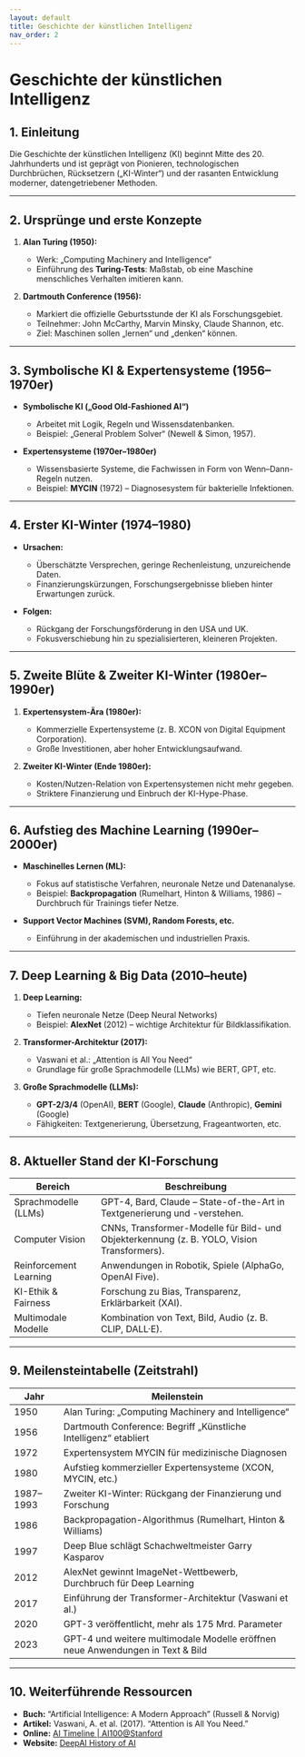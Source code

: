```yaml
---
layout: default
title: Geschichte der künstlichen Intelligenz
nav_order: 2
---
```


# Geschichte der künstlichen Intelligenz

## 1. Einleitung

Die Geschichte der künstlichen Intelligenz (KI) beginnt Mitte des 20. Jahrhunderts und ist geprägt von Pionieren, technologischen Durchbrüchen, Rücksetzern („KI-Winter“) und der rasanten Entwicklung moderner, datengetriebener Methoden.

---

## 2. Ursprünge und erste Konzepte

1. **Alan Turing (1950):**  
   - Werk: „Computing Machinery and Intelligence“  
   - Einführung des **Turing-Tests**: Maßstab, ob eine Maschine menschliches Verhalten imitieren kann.

2. **Dartmouth Conference (1956):**  
   - Markiert die offizielle Geburtsstunde der KI als Forschungsgebiet.  
   - Teilnehmer: John McCarthy, Marvin Minsky, Claude Shannon, etc.  
   - Ziel: Maschinen sollen „lernen“ und „denken“ können.

---

## 3. Symbolische KI & Expertensysteme (1956–1970er)

- **Symbolische KI („Good Old-Fashioned AI“)**  
  - Arbeitet mit Logik, Regeln und Wissensdatenbanken.  
  - Beispiel: „General Problem Solver“ (Newell & Simon, 1957).

- **Expertensysteme (1970er–1980er)**  
  - Wissensbasierte Systeme, die Fachwissen in Form von Wenn–Dann-Regeln nutzen.  
  - Beispiel: **MYCIN** (1972) – Diagnosesystem für bakterielle Infektionen.

---

## 4. Erster KI-Winter (1974–1980)

- **Ursachen:**  
  - Überschätzte Versprechen, geringe Rechenleistung, unzureichende Daten.  
  - Finanzierungskürzungen, Forschungsergebnisse blieben hinter Erwartungen zurück.

- **Folgen:**  
  - Rückgang der Forschungsförderung in den USA und UK.  
  - Fokusverschiebung hin zu spezialisierteren, kleineren Projekten.

---

## 5. Zweite Blüte & Zweiter KI-Winter (1980er–1990er)

1. **Expertensystem-Ära (1980er):**  
   - Kommerzielle Expertensysteme (z. B. XCON von Digital Equipment Corporation).  
   - Große Investitionen, aber hoher Entwicklungsaufwand.

2. **Zweiter KI-Winter (Ende 1980er):**  
   - Kosten/Nutzen-Relation von Expertensystemen nicht mehr gegeben.  
   - Striktere Finanzierung und Einbruch der KI-Hype-Phase.

---

## 6. Aufstieg des Machine Learning (1990er–2000er)

- **Maschinelles Lernen (ML):**  
  - Fokus auf statistische Verfahren, neuronale Netze und Datenanalyse.  
  - Beispiel: **Backpropagation** (Rumelhart, Hinton & Williams, 1986) – Durchbruch für Trainings tiefer Netze.

- **Support Vector Machines (SVM), Random Forests, etc.**  
  - Einführung in der akademischen und industriellen Praxis.

---

## 7. Deep Learning & Big Data (2010–heute)

1. **Deep Learning:**  
   - Tiefen neuronale Netze (Deep Neural Networks)  
   - Beispiel: **AlexNet** (2012) – wichtige Architektur für Bildklassifikation.

2. **Transformer-Architektur (2017):**  
   - Vaswani et al.: „Attention is All You Need“  
   - Grundlage für große Sprachmodelle (LLMs) wie BERT, GPT, etc.

3. **Große Sprachmodelle (LLMs):**  
   - **GPT-2/3/4** (OpenAI), **BERT** (Google), **Claude** (Anthropic), **Gemini** (Google)  
   - Fähigkeiten: Textgenerierung, Übersetzung, Frageantworten, etc.

---

## 8. Aktueller Stand der KI-Forschung

| **Bereich**                | **Beschreibung**                                                                           |
|----------------------------|-------------------------------------------------------------------------------------------|
| Sprachmodelle (LLMs)       | GPT-4, Bard, Claude – State-of-the-Art in Textgenerierung und -verstehen.                 |
| Computer Vision            | CNNs, Transformer-Modelle für Bild- und Objekterkennung (z. B. YOLO, Vision Transformers). |
| Reinforcement Learning     | Anwendungen in Robotik, Spiele (AlphaGo, OpenAI Five).                                    |
| KI-Ethik & Fairness        | Forschung zu Bias, Transparenz, Erklärbarkeit (XAI).                                      |
| Multimodale Modelle        | Kombination von Text, Bild, Audio (z. B. CLIP, DALL·E).                                   |

---

## 9. Meilensteintabelle (Zeitstrahl)

| **Jahr** | **Meilenstein**                                                                 |
|----------|---------------------------------------------------------------------------------|
| 1950     | Alan Turing: „Computing Machinery and Intelligence“                             |
| 1956     | Dartmouth Conference: Begriff „Künstliche Intelligenz“ etabliert                 |
| 1972     | Expertensystem MYCIN für medizinische Diagnosen                                  |
| 1980     | Aufstieg kommerzieller Expertensysteme (XCON, MYCIN, etc.)                       |
| 1987–1993| Zweiter KI-Winter: Rückgang der Finanzierung und Forschung                       |
| 1986     | Backpropagation-Algorithmus (Rumelhart, Hinton & Williams)                        |
| 1997     | Deep Blue schlägt Schachweltmeister Garry Kasparov                               |
| 2012     | AlexNet gewinnt ImageNet-Wettbewerb, Durchbruch für Deep Learning                |
| 2017     | Einführung der Transformer-Architektur (Vaswani et al.)                          |
| 2020     | GPT-3 veröffentlicht, mehr als 175 Mrd. Parameter                                 |
| 2023     | GPT-4 und weitere multimodale Modelle eröffnen neue Anwendungen in Text & Bild    |

---

## 10. Weiterführende Ressourcen

- **Buch:** “Artificial Intelligence: A Modern Approach” (Russell & Norvig)  
- **Artikel:** Vaswani, A. et al. (2017). “Attention is All You Need.”  
- **Online:** [AI Timeline | AI100@Stanford](https://ai100.stanford.edu/monitoring-ai/ai-timeline)  
- **Website:** [DeepAI History of AI](https://deepai.org/history-of-ai)

